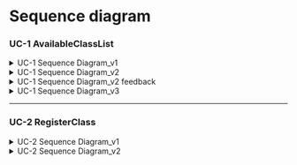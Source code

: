 # Sequence diagram

### UC-1 AvailableClassList
<details><summary>UC-1 Sequence Diagram_v1</summary>
  
![Student_UC-1_v1](https://user-images.githubusercontent.com/79308015/117747494-4088dc80-b249-11eb-9bd1-34d884c54a1c.JPG)

</details>

<details><summary>UC-1 Sequence Diagram_v2</summary>
  
![Student_UC-1_v2](https://user-images.githubusercontent.com/79308015/117747920-03711a00-b24a-11eb-9ce3-7f8447c69784.JPG)
: DB에 접속할 때는 SQL을 사용하므로 loop 블록 삭제</br>
: UI-Controller-Service-Repository-DB 형식을 사용하여 구체화</br>
: 수업 검색 시에 수업 존재여부를 isExist로 구성하여 true일 경우 status code:200을 , false일 경우 status code: 404를 반환하도록 함

</details>

<details><summary>UC-1 Sequence Diagram_v2 feedback</summary>
  
- [이한용] **click 개설 수업 조회** 부터 Database까지 가는 모든 함수에 *userID*가 parameter로 들어가야 할 것 같습니다.
**controller** 에서 **n:className** 을 destroy하는 작업을 맨 하단에 넣으면 좋을거 같아요.
**user interface**에서 result를 받고 page가 갱신되는 다이어그램을 넣어야 할 것 같습니다.
- [정나린] UI에서 user에게 보여지는 화면을 표시해야할 것 같습니다.
     - enter className 전, alt block 안
     
    click 개설 수업 조회 부분이 본인 학교의 모든 수업을 조회하려는 목적이라면 특정 수업을 의미하는 parameter가 필요하지 않을 것 같습니다.(한용님 feedback에 대한 의견)

</details>

<details><summary>UC-1 Sequence Diagram_v3</summary>
  
![Student_UC-1_v3-2](https://user-images.githubusercontent.com/79308015/118349524-270acc00-b58c-11eb-944f-f18132a7e0f9.JPG)
: 수업 검색 시에 수업명 validation 과정을 추가하여 val에 true/false를 반환받음. true일 떄는 검색, false일 때는 error alert</br>
: status code를 상황에 따라 받지 않고 하나의 변수로 받도록 함</br>
: className 객체 destrpy 과정, display 되는 과정 추가</br>
: Repository가 DB에 접속할 때, SQL을 사용하므로 함수 형식 대신에 request 사용

</details>

---
### UC-2 RegisterClass
<details>
<summary>UC-2 Sequence Diagram_v1</summary>

![Student_UC2_draft](https://user-images.githubusercontent.com/76427521/117476952-60de4000-af98-11eb-9006-c3b9e2b5d487.jpg)

</details>

<details>
<summary>UC-2 Sequence Diagram_v2</summary>  

![Student-SD-UC2](https://user-images.githubusercontent.com/76427521/117756022-581b9180-b258-11eb-8527-969a6961ba20.PNG)


</details>


